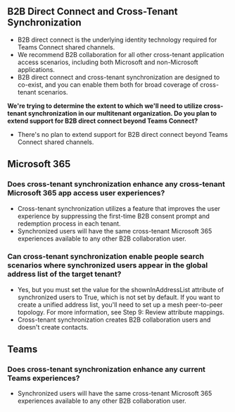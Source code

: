 ## B2B Direct Connect and Cross-Tenant Synchronization

- B2B direct connect is the underlying identity technology required for Teams Connect shared channels.
- We recommend B2B collaboration for all other cross-tenant application access scenarios, including both Microsoft and non-Microsoft applications.
- B2B direct connect and cross-tenant synchronization are designed to co-exist, and you can enable them both for broad coverage of cross-tenant scenarios.

**We're trying to determine the extent to which we'll need to utilize cross-tenant synchronization in our multitenant organization. Do you plan to extend support for B2B direct connect beyond Teams Connect?**
- There's no plan to extend support for B2B direct connect beyond Teams Connect shared channels.

## Microsoft 365

### Does cross-tenant synchronization enhance any cross-tenant Microsoft 365 app access user experiences?

- Cross-tenant synchronization utilizes a feature that improves the user experience by suppressing the first-time B2B consent prompt and redemption process in each tenant.
- Synchronized users will have the same cross-tenant Microsoft 365 experiences available to any other B2B collaboration user.

### Can cross-tenant synchronization enable people search scenarios where synchronized users appear in the global address list of the target tenant?

- Yes, but you must set the value for the shownInAddressList attribute of synchronized users to True, which is not set by default. If you want to create a unified address list, you'll need to set up a mesh peer-to-peer topology. For more information, see Step 9: Review attribute mappings.
- Cross-tenant synchronization creates B2B collaboration users and doesn't create contacts.

## Teams

### Does cross-tenant synchronization enhance any current Teams experiences?

- Synchronized users will have the same cross-tenant Microsoft 365 experiences available to any other B2B collaboration user.